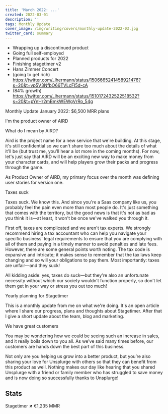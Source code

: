 ```yaml
---
title: 'March 2022: ...'
created: 2022-03-01
description: ''
tags: Monthly Update
cover_image: /img/writing/covers/monthly-update-2022-03.jpg
twitter_card: summary
---
```


- Wrapping up a discontinued product
- Going full self-employed
- Planned products for 2022
- Finishing stagetimer v2
- Hans Zimmer Concert
- (going to get rich) https://twitter.com/_lhermann/status/1506665241458921476?s=20&t=vp5V3NfbO66TVLcFI5d-cA
- (84% growth) https://twitter.com/_lhermann/status/1510172432522518532?s=20&t=pYnHr2mBmkWEWgVrRo_54g




Monthly Update January 2022: $6,500 MRR plans

I'm the product owner of AIRD

What do I mean by AIRD?

Aird is the project name for a new service that we're building. At this stage, it's still confidential so we can't share too much about the details of what it'll be (but trust me, you'll hear a lot more in the coming months). For now, let's just say that AIRD will be an exciting new way to make money from your character cards, and will help players grow their packs and progress through the game.

As Product Owner of AIRD, my primary focus over the month was defining user stories for version one.

Taxes suck

Taxes suck. We know this. And since you're a Saas company like us, you probably feel the pain even more than most people do. It's just something that comes with the territory, but the good news is that it's not as bad as you think it is—at least, it won't be once we've walked you through it.

First off, taxes are complicated and we aren't tax experts. We strongly recommend hiring a tax accountant who can help you navigate your specific business' legal requirements to ensure that you are complying with all of them and paying in a timely manner to avoid penalties and late fees. However, there are some general points worth noting. The tax code is expansive and intricate; it makes sense to remember that the tax laws keep changing and so will your obligations to pay them. Most importantly: taxes are unfair—and they suck!

All kidding aside: yes, taxes do suck—but they're also an unfortunate necessity without which our society wouldn’t function properly, so don't let them get in your way or stress you out too much!

Yearly planning for Stagetimer

This is a monthly update from me on what we're doing. It's an open article where I share our progress, plans and thoughts about Stagetimer. After that I give a short update about the team, blog and marketing.

We have great customers

You may be wondering how we could be seeing such an increase in sales, and it really boils down to you all. As we’ve said many times before, our customers are hands down the best part of this business.

Not only are you helping us grow into a better product, but you’re also sharing your love for Unsplurge with others so that they can benefit from this product as well. Nothing makes our day like hearing that you shared Unsplurge with a friend or family member who has struggled to save money and is now doing so successfully thanks to Unsplurge!



## Stats

Stagetimer <strong class="text-green-600">↗</strong> €1,235 MMR
